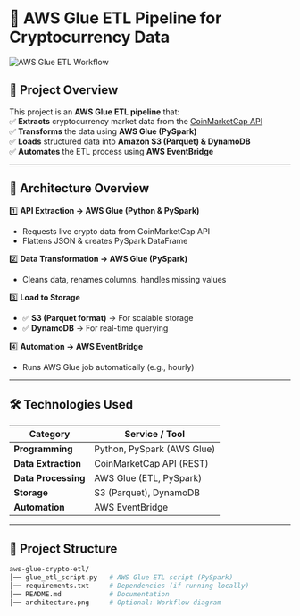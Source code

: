 # 🚀 AWS Glue ETL Pipeline for Cryptocurrency Data

![AWS Glue ETL Workflow](https://your-image-url.com)  <!-- Optional: Add an architecture diagram -->

## 📌 Project Overview  
This project is an **AWS Glue ETL pipeline** that:  
✅ **Extracts** cryptocurrency market data from the [CoinMarketCap API](https://coinmarketcap.com/api/)  
✅ **Transforms** the data using **AWS Glue (PySpark)**  
✅ **Loads** structured data into **Amazon S3 (Parquet) & DynamoDB**  
✅ **Automates** the ETL process using **AWS EventBridge**  

---

## 🔗 Architecture Overview  
1️⃣ **API Extraction → AWS Glue (Python & PySpark)**  
   - Requests live crypto data from CoinMarketCap API  
   - Flattens JSON & creates PySpark DataFrame  

2️⃣ **Data Transformation → AWS Glue (PySpark)**  
   - Cleans data, renames columns, handles missing values  

3️⃣ **Load to Storage**  
   - ✅ **S3 (Parquet format)** → For scalable storage  
   - ✅ **DynamoDB** → For real-time querying  

4️⃣ **Automation → AWS EventBridge**  
   - Runs AWS Glue job automatically (e.g., hourly)  

---

## 🛠 Technologies Used  
| Category          | Service / Tool |  
|-------------------|----------------|  
| **Programming**   | Python, PySpark (AWS Glue) |  
| **Data Extraction** | CoinMarketCap API (REST) |  
| **Data Processing** | AWS Glue (ETL, PySpark) |  
| **Storage**       | S3 (Parquet), DynamoDB |  
| **Automation**    | AWS EventBridge |  

---

## 📂 Project Structure  
```bash
aws-glue-crypto-etl/
│── glue_etl_script.py   # AWS Glue ETL script (PySpark)
│── requirements.txt     # Dependencies (if running locally)
│── README.md            # Documentation
│── architecture.png     # Optional: Workflow diagram

